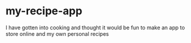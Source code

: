 # my-recipe-app
I have gotten into cooking and thought it would be fun to make an app to store online and my own personal recipes
